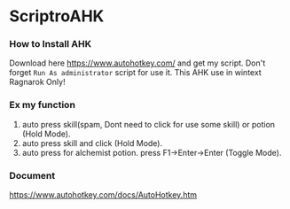 # ScriptroAHK

### How to Install AHK
Download here https://www.autohotkey.com/ and get my script. Don't forget <code>Run As administrator</code> script for use it. This AHK use in wintext Ragnarok Only!

### Ex my function
1. auto press skill(spam, Dont need to click for use some skill) or potion (Hold Mode).
2. auto press skill and click (Hold Mode).
3. auto press for alchemist potion. press F1->Enter->Enter (Toggle Mode).

### Document
https://www.autohotkey.com/docs/AutoHotkey.htm
